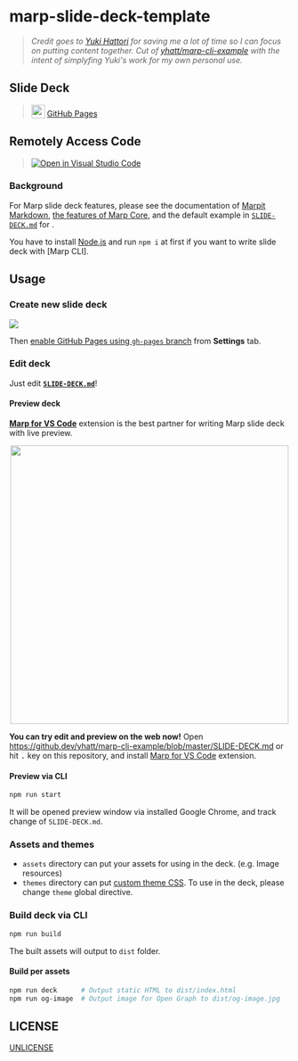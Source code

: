 # marp-slide-deck-template

> *Credit goes to [Yuki Hattori](https://github.com/yhatt) for saving me a lot of time so I can focus on putting content together. Cut of [yhatt/marp-cli-example](https://github.com/yhatt/marp-cli-example) with the intent of simplyfing Yuki's work for my own personal use.*

## Slide Deck

> <img src="https://icongr.am/octicons/mark-github.svg" width="24" height="24" valign="bottom" /> [GitHub Pages](https://ve2caz.github.io/marp-slide-deck-template)

## Remotely Access Code

> [![Open in Visual Studio Code](https://open.vscode.dev/badges/open-in-vscode.svg)](https://open.vscode.dev/ve2caz/marp-slide-deck-template)

### Background

For Marp slide deck features, please see the documentation of [Marpit Markdown](https://marpit.marp.app/markdown), [the features of Marp Core](https://github.com/marp-team/marp-core#features), and the default example in [`SLIDE-DECK.md`](https://raw.githubusercontent.com/ve2caz/marp-cli-example/master/SLIDE-DECK.md) for .

You have to install [Node.js](https://nodejs.org/) and run `npm i` at first if you want to write slide deck with [Marp CLI].

## Usage

### Create new slide deck

[![](https://img.shields.io/badge/-Use%20this%20template-brightgreen?style=for-the-badge&logo=github)](https://github.com/ve2caz/marp-slide-deck-template/generate)

Then [enable GitHub Pages using `gh-pages` branch](https://docs.github.com/en/free-pro-team@latest/github/working-with-github-pages/configuring-a-publishing-source-for-your-github-pages-site) from **Settings** tab.

### Edit deck

Just edit **[`SLIDE-DECK.md`](./SLIDE-DECK.md)**!

#### Preview deck

**[Marp for VS Code]** extension is the best partner for writing Marp slide deck with live preview.

<p align="center">
  <a href="https://marketplace.visualstudio.com/items?itemName=marp-team.marp-vscode">
    <img src="https://raw.githubusercontent.com/marp-team/marp-vscode/master/docs/screenshot.png" width="500" />
  </a>
</p>

**You can try edit and preview on the web now!** Open https://github.dev/yhatt/marp-cli-example/blob/master/SLIDE-DECK.md or hit <kbd>.</kbd> key on this repository, and install [Marp for VS Code] extension.

[Marp for VS Code]: https://marketplace.visualstudio.com/items?itemName=marp-team.marp-vscode

#### Preview via CLI

```zsh
npm run start
```

It will be opened preview window via installed Google Chrome, and track change of `SLIDE-DECK.md`.

### Assets and themes

- `assets` directory can put your assets for using in the deck. (e.g. Image resources)
- `themes` directory can put [custom theme CSS](https://marpit.marp.app/theme-css). To use in the deck, please change `theme` global directive.

### Build deck via CLI

```zsh
npm run build
```

The built assets will output to `dist` folder.

#### Build per assets

```zsh
npm run deck      # Output static HTML to dist/index.html
npm run og-image  # Output image for Open Graph to dist/og-image.jpg
```

## LICENSE

[UNLICENSE](/LICENSE)
